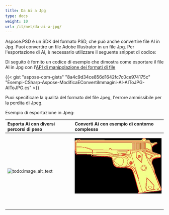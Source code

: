 ```yaml
---
title: Da Ai a Jpg
type: docs
weight: 10
url: /it/net/da-ai-a-jpg/
---
```


Aspose.PSD è un SDK del formato PSD, che può anche convertire file AI in Jpg. Puoi convertire un file Adobe Illustrator in un file Jpg. Per l'esportazione di Ai, è necessario utilizzare il seguente snippet di codice:


Di seguito è fornito un codice di esempio che dimostra come esportare il file AI in Jpg con l'[API di manipolazione dei formati di file](/psd/it/net/manipolare-differenti-formati-file-immagine/)


{{< gist "aspose-com-gists" "8a4c9d34ce856d1642fc7c0ce974175c" "Esempi-CSharp-Aspose-ModificaEConvertiImmagini-AI-AIToJPG-AIToJPG.cs" >}}


Puoi specificare la qualità del formato del file Jpeg, l'errore ammissibile per la perdita di Jpeg.

Esempio di esportazione in Jpeg:


|**Esporta Ai con diversi percorsi di peso**|**Converti Ai con esempio di contorno complesso**|
| :- | :- |
|![todo:image_alt_text](ai-to-jpg_1)|<p>![todo:image_alt_text](ai-to-jpg_2.jpg)</p><p> </p>|
